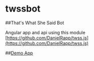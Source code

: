 # twssbot
##That's What She Said Bot

Angular app and api using this module
[https://github.com/DanielRapp/twss.js](https://github.com/DanielRapp/twss.js)

##[Demo App](https://twssbot.herokuapp.com)
